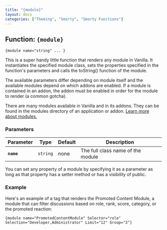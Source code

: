```yaml
---
title: "{module}"
layout: docs
categories: ["Theming", "Smarty", "Smarty Functions"]
---
```


## Function: `{module}`

```
{module name="string" ... }
```

This is a super handy little function that renders any module in Vanilla. It instantiates the specified module class, sets the properties specified in the function's parameters and calls the toString() function of the module.

The available parameters differ depending on module itself and the available modules depend on which addons are enabled. If a module is contained in an addon, the addon must be enabled in order for the module to render (a common gotcha).

There are many modules available in Vanilla and in its addons. They can be found in the modules directory of an application or addon. [Learn more about modules.](../../../developers/framework/modules.html.md)

### Parameters

Parameter       | Type      | Default   | Description
---             | ---       | ---       | ---
__`name`__      | `string`  | none      | The full class name of the module

You can set any property of a module by specifying it as a parameter as long as that property has a setter method or has a visibility of public.

### Example

Here's an example of a tag that renders the Promoted Content Module, a module that can filter discussions based on role, rank, score, category, or the promoted reaction:

```
{module name="PromotedContentModule" Selector="role" Selection="Developer,Administrator" Limit="12" Group="3"}
```
